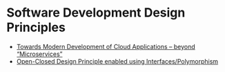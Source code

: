 # Software Development Design Principles
- [Towards Modern Development of Cloud Applications – beyond “Microservices”](/SoftwareDevelopmentDesignPatterns/ServiceWeaver/README.md)
- [Open-Closed Design Principle enabled using Interfaces/Polymorphism](/SoftwareDevelopmentDesignPatterns/OCP/README.md)
